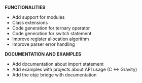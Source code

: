 **FUNCTIONALITIES**
* Add support for modules
* Class extensions
* Code generation for ternary operator
* Code generation for switch statement
* Improve register allocation algorithm
* Improve parser error handling

**DOCUMENTATION AND EXAMPLES**
* Add documentation about import statement
* Add examples with projects about API usage (C <-> Gravity)
* Add the objc bridge with documentation
